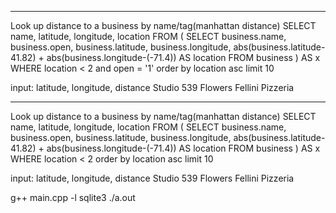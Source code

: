 ----------------------------
Look up distance to a business by name/tag(manhattan distance) 
SELECT name, latitude, longitude, location FROM (
  SELECT business.name, business.open, business.latitude, business.longitude, abs(business.latitude-41.82) + abs(business.longitude-(-71.4)) AS location
  FROM business
) AS x
WHERE location < 2 and open = '1'
order by location asc
limit 10

input: latitude, longitude, distance
Studio 539 Flowers
Fellini Pizzeria

----------------------------
Look up distance to a business by name/tag(manhattan distance) 
SELECT name, latitude, longitude, location FROM (
  SELECT business.name, business.open, business.latitude, business.longitude, abs(business.latitude-41.82) + abs(business.longitude-(-71.4)) AS location
  FROM business
) AS x
WHERE location < 2
order by location asc
limit 10

input: latitude, longitude, distance
Studio 539 Flowers
Fellini Pizzeria

g++ main.cpp -l sqlite3
./a.out
